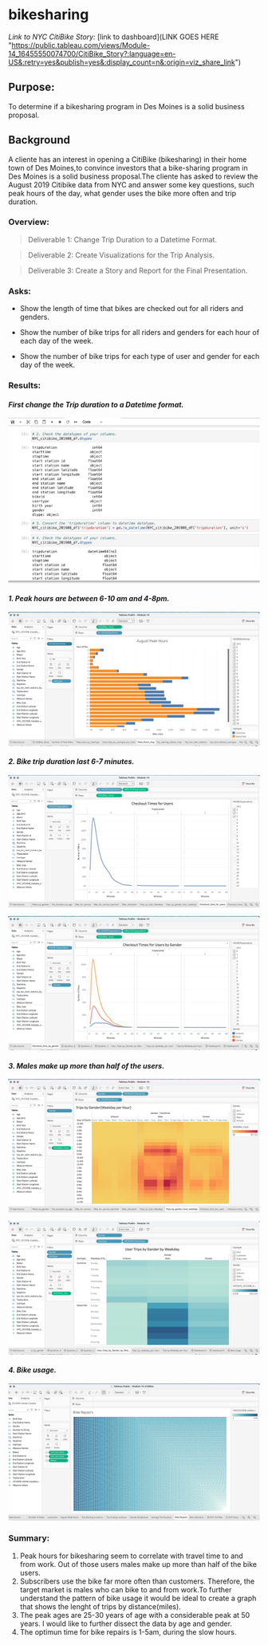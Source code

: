 # bikesharing

*Link to NYC CitiBike Story:*
[link to dashboard](LINK GOES HERE "https://public.tableau.com/views/Module-14_16455550074700/CitiBike_Story?:language=en-US&:retry=yes&publish=yes&:display_count=n&:origin=viz_share_link")

## Purpose:
To determine if a bikesharing program in Des Moines is a solid business proposal.

## Background
A cliente has an interest in opening a CitiBike (bikesharing) in their home town of Des Moines,to convince investors that a bike-sharing program in Des Moines is a solid business proposal.The cliente has asked to review the August 2019 Citibike data from NYC and answer some key questions, such peak hours of the day, what gender uses the bike more often and trip duration. 

### Overview:
>Deliverable 1: Change Trip Duration to a Datetime Format.

>Deliverable 2: Create Visualizations for the Trip Analysis.

>Deliverable 3: Create a Story and Report for the Final Presentation.

### Asks:
* Show the length of time that bikes are checked out for all riders and genders.

* Show the number of bike trips for all riders and genders for each hour of each day of the week.

* Show the number of bike trips for each type of user and gender for each day of the week.

### Results:

#### *First change the Trip duration to a Datetime format.*
![](Images/NYC_CitiBike_jupyter.png)

#### *1. Peak hours are between 6-10 am and 4-8pm.*

![](Images/Peak_hours.png)

#### *2. Bike trip duration last 6-7 minutes.*

![](Images/Checkout_time_users.png)

![](Images/Checkout_time_gender.png)

#### *3. Males make up more than half of the users.*
![](Images/Trips_by_weekday.png)

![](Images/Trips_by_gender_usertype_weekday.png)

#### *4. Bike usage.*
![](Images/Bike_usage.png)

### Summary:
1. Peak hours for bikesharing seem to correlate with travel time to and from work. Out of those users males make up more than half of the bike users.
2. Subscribers use the bike far more often than customers. Therefore, the target market is males who can bike to and from work.To further understand the pattern of bike usage it would be ideal to create a graph that shows the lenght of trips by distance(miles).
3. The peak ages are 25-30 years of age with a considerable peak at 50 years. I would like to further dissect the data by age and gender.
4. The optimun time for bike repairs is 1-5am, during the slow hours.






